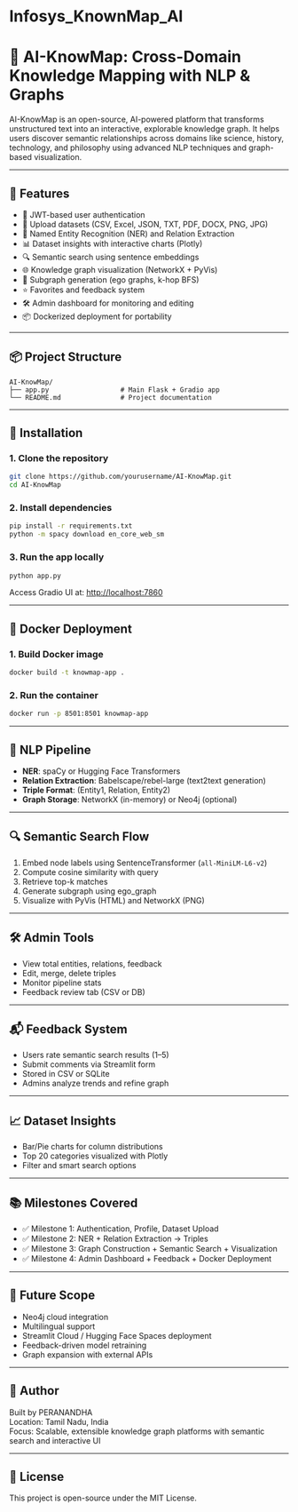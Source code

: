 # Infosys_KnownMap_AI

# 🧠 AI-KnowMap: Cross-Domain Knowledge Mapping with NLP & Graphs

AI-KnowMap is an open-source, AI-powered platform that transforms unstructured text into an interactive, explorable knowledge graph. It helps users discover semantic relationships across domains like science, history, technology, and philosophy using advanced NLP techniques and graph-based visualization.

---

## 🚀 Features

- 🔐 JWT-based user authentication  
- 📁 Upload datasets (CSV, Excel, JSON, TXT, PDF, DOCX, PNG, JPG)  
- 🧠 Named Entity Recognition (NER) and Relation Extraction  
- 📊 Dataset insights with interactive charts (Plotly)  
- 🔍 Semantic search using sentence embeddings  
- 🌐 Knowledge graph visualization (NetworkX + PyVis)  
- 🧩 Subgraph generation (ego graphs, k-hop BFS)  
- ⭐ Favorites and feedback system  
- 🛠️ Admin dashboard for monitoring and editing  
- 📦 Dockerized deployment for portability  

---

## 📦 Project Structure

```
AI-KnowMap/
├── app.py                  # Main Flask + Gradio app
└── README.md               # Project documentation
```

---

## 🧪 Installation

### 1. Clone the repository

```bash
git clone https://github.com/yourusername/AI-KnowMap.git
cd AI-KnowMap
```

### 2. Install dependencies

```bash
pip install -r requirements.txt
python -m spacy download en_core_web_sm
```

### 3. Run the app locally

```bash
python app.py
```

Access Gradio UI at: [http://localhost:7860](http://localhost:7860)

---

## 🐳 Docker Deployment

### 1. Build Docker image

```bash
docker build -t knowmap-app .
```

### 2. Run the container

```bash
docker run -p 8501:8501 knowmap-app
```
---

## 🧠 NLP Pipeline

- **NER**: spaCy or Hugging Face Transformers  
- **Relation Extraction**: Babelscape/rebel-large (text2text generation)  
- **Triple Format**: (Entity1, Relation, Entity2)  
- **Graph Storage**: NetworkX (in-memory) or Neo4j (optional)  

---

## 🔍 Semantic Search Flow

1. Embed node labels using SentenceTransformer (`all-MiniLM-L6-v2`)  
2. Compute cosine similarity with query  
3. Retrieve top-k matches  
4. Generate subgraph using ego_graph  
5. Visualize with PyVis (HTML) and NetworkX (PNG)  

---

## 🛠️ Admin Tools

- View total entities, relations, feedback  
- Edit, merge, delete triples  
- Monitor pipeline stats  
- Feedback review tab (CSV or DB)  

---

## 📬 Feedback System

- Users rate semantic search results (1–5)  
- Submit comments via Streamlit form  
- Stored in CSV or SQLite  
- Admins analyze trends and refine graph  

---

## 📈 Dataset Insights

- Bar/Pie charts for column distributions  
- Top 20 categories visualized with Plotly  
- Filter and smart search options  

---

## 📚 Milestones Covered

- ✅ Milestone 1: Authentication, Profile, Dataset Upload  
- ✅ Milestone 2: NER + Relation Extraction → Triples  
- ✅ Milestone 3: Graph Construction + Semantic Search + Visualization  
- ✅ Milestone 4: Admin Dashboard + Feedback + Docker Deployment  

---

## 📌 Future Scope

- Neo4j cloud integration  
- Multilingual support  
- Streamlit Cloud / Hugging Face Spaces deployment  
- Feedback-driven model retraining  
- Graph expansion with external APIs  

---

## 👤 Author

Built by PERANANDHA  
Location: Tamil Nadu, India  
Focus: Scalable, extensible knowledge graph platforms with semantic search and interactive UI  

---

## 📄 License

This project is open-source under the MIT License.
```
